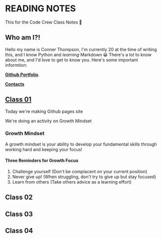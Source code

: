 # READING NOTES
This for the Code Crew Class Notes 📓

## Who am I?!

Hello my name is Conner Thompson, I'm currently 20 at the time of writing this, and I know Python and *learning* Markdown :grinning:
There's a lot to know about me, and I'd love to get to know you.
Here's some important informtion:

[**Github Portfolio**](/https://github.com/ConnerKT?tab=repositories/).


[**Contacts**](/Reading-Notes/Contacts)



## [Class 01](/Reading-Notes/Class01)

Today we're making Github pages site

We're doing an activity on Growth Mindset

### Growth Mindset
A growth mindset is your ability to develop your fundamental skills through working hard and keeping your focus!

#### Three Reminders for Growth Focus

1. Challenge yourself (Don't be complacent on your current position)
2. Never give up! (When struggling, don't try to give up but stay focused)
3. Learn from others (Take others advice as a learning effort)

## Class 02

## Class 03

## Class 04
